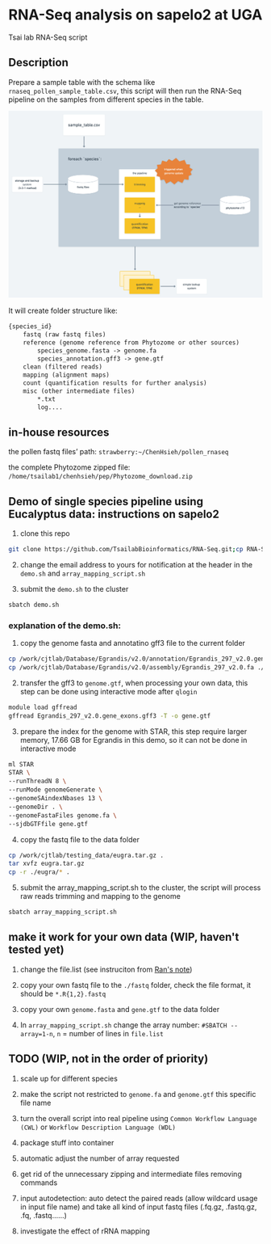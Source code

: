 # RNA-Seq analysis on sapelo2 at UGA

Tsai lab RNA-Seq script

## Description

Prepare a sample table with the schema like `rnaseq_pollen_sample_table.csv`, this script will then run the RNA-Seq pipeline on the samples from different species in the table.

![workflow](images/workflow.png)

It will create folder structure like:

```
{species_id}
    fastq (raw fastq files)
    reference (genome reference from Phytozome or other sources)
        species_genome.fasta -> genome.fa
        species_annotation.gff3 -> gene.gtf
    clean (filtered reads)
    mapping (alignment maps)
    count (quantification results for further analysis)
    misc (other intermediate files)
        *.txt
        log....
```

## in-house resources

the pollen fastq files’ path: `strawberry:~/ChenHsieh/pollen_rnaseq`

the complete Phytozome zipped file: `/home/tsailab1/chenhsieh/pep/Phytozome_download.zip`


## Demo of single species pipeline using Eucalyptus data: instructions on sapelo2

1. clone this repo

```bash
git clone https://github.com/TsailabBioinformatics/RNA-Seq.git;cp RNA-Seq/* .
```

2. change the email address to yours for notification at the header in the `demo.sh` and `array_mapping_script.sh`

3. submit the `demo.sh` to the cluster

```bash
sbatch demo.sh
```

### explanation of the demo.sh:

1. copy the genome fasta and annotatino gff3 file to the current folder

```bash
cp /work/cjtlab/Database/Egrandis/v2.0/annotation/Egrandis_297_v2.0.gene_exons.gff3 .
cp /work/cjtlab/Database/Egrandis/v2.0/assembly/Egrandis_297_v2.0.fa ./genome.fa

```

2. transfer the gff3 to `genome.gtf`, when processing your own data, this step can be done using interactive mode after `qlogin`

```bash
module load gffread
gffread Egrandis_297_v2.0.gene_exons.gff3 -T -o gene.gtf 
```

<!-- hays: i think at this point, we could possibly reorganize our directory structure -->

3. prepare the index for the genome with STAR, this step require larger memory, 17.66 GB for Egrandis in this demo, so it can not be done in interactive mode

```bash
ml STAR
STAR \
--runThreadN 8 \
--runMode genomeGenerate \
--genomeSAindexNbases 13 \
--genomeDir . \
--genomeFastaFiles genome.fa \
--sjdbGTFfile gene.gtf
```

<!-- hays: here my program was killed. we could possibly offer debugging support -->

4. copy the fastq file to the data folder

```bash
cp /work/cjtlab/testing_data/eugra.tar.gz .
tar xvfz eugra.tar.gz
cp -r ./eugra/* .
```

5. submit the array_mapping_script.sh to the cluster, the script will process raw reads trimming and mapping to the genome

```bash
sbatch array_mapping_script.sh
```

## make it work for your own data (WIP, haven't tested yet)

1. change the file.list (see instruciton from [Ran's note](https://www.evernote.com/shard/s202/client/snv?noteGuid=070f6281-ef94-47c1-a4df-3dbb2083693c&noteKey=2e87d16e54db6d4b&sn=https%3A%2F%2Fwww.evernote.com%2Fshard%2Fs202%2Fsh%2F070f6281-ef94-47c1-a4df-3dbb2083693c%2F2e87d16e54db6d4b&title=RNAseq%2Bpipeline%2B%2528SLURM%2Bsystem%2B2020%2529))

2. copy your own fastq file to the `./fastq` folder, check the file format, it should be `*.R{1,2}.fastq`

3. copy your own `genome.fasta` and `gene.gtf` to the data folder

4. In `array_mapping_script.sh` change the array number: `#SBATCH --array=1-n`, `n` = number of lines in `file.list`

## TODO (WIP, not in the order of priority)

1. scale up for different species

2. make the script not restricted to `genome.fa` and `genome.gtf` this specific file name

3. turn the overall script into real pipeline using `Common Workflow Language (CWL)` or `Workflow Description Language (WDL)`

4. package stuff into container

5. automatic adjust the number of array requested

6. get rid of the unnecessary zipping and intermediate files removing commands

7. input autodetection: auto detect the paired reads (allow wildcard usage in input file name) and take all kind of input fastq files (.fq.gz, .fastq.gz, .fq, .fastq......)

8. investigate the effect of rRNA mapping
